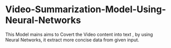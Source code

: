 # Video-Summarization-Model-Using-Neural-Networks
This Model mains aims to Covert the Video content into text , by using Neural Networks, it extract more concise data from given input.
